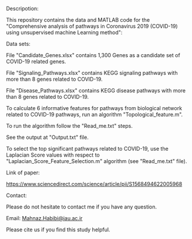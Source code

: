 Descripotion:

This repository contains the data and MATLAB code for the "Comprehensive analysis of pathways in Coronavirus 2019 (COVID-19) using unsupervised machine Learning method":

Data sets:

File "Candidate_Genes.xlsx" contains 1,300 Genes as a candidate set of COVID-19 related genes.

File "Signaling_Pathways.xlsx" contains KEGG signaling pathways with more than 8 genes related to COVID-19.

File "Disease_Pathways.xlsx" contains KEGG disease pathways with more than 8 genes related to COVID-19.

To calculate 6 informative features for pathways from biological network related to COVID-19 pathways, run an algorithm "Topological_feature.m".

To run the algorithm follow the "Read_me.txt" steps.

See the output at "Output.txt" file.

To select the top significant pathways related to COVID-19,  use the Laplacian Score values  with respect to "Laplacian_Score_Feature_Selection.m" algorithm (see "Read_me.txt" file).

Link of paper:

https://www.sciencedirect.com/science/article/pii/S1568494622005968

Contact:

Please do not hesitate to contact me if you have any question.

Email: Mahnaz.Habibi@iau.ac.ir

Please cite us if you find this study helpful.
